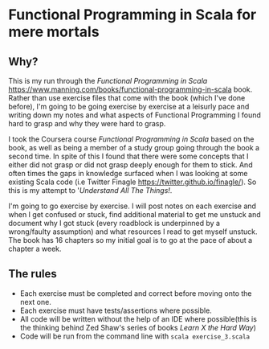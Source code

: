# Functional Programming in Scala for mere mortals

## Why?

This is my run through the _Functional Programming in Scala_ https://www.manning.com/books/functional-programming-in-scala book. Rather than use exercise files that come with the book (which I've done before), 
I'm going to be going exercise by exercise at a leisurly pace and writing down my notes and what aspects of Functional Programming I found hard to grasp and why they were hard to grasp. 

I took the Coursera course _Functional Programming in Scala_ based on the book, as well as being a member of a study group going through the book a second time. In spite of this I found that there were some concepts that I either did not grasp or did not grasp deeply enough for them to stick. And often times the gaps in knowledge surfaced when I was looking at some existing Scala code (i.e Twitter Finagle https://twitter.github.io/finagle/). So this is my attempt to '_Understand All The Things!_.

I'm going to go exercise by exercise. I will post notes on each exercise and when I get confused or stuck, find additional material to get me unstuck and document why I got stuck (every roadblock is underpinned by a wrong/faulty assumption) and what resources I read to get myself unstuck. The book has 16 chapters so my initial goal is to go at the pace of about a chapter a week.

## The rules
- Each exercise must be completed and correct before moving onto the next one.
- Each exercise must have tests/assertions where possible.
- All code will be written without the help of an IDE where possible(this is the thinking behind Zed Shaw's series of books _Learn X the Hard Way_)
- Code will be run from the command line with ```scala exercise_3.scala```